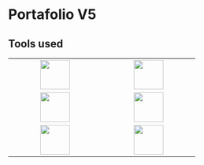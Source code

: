 # Portafolio V5

## Tools used

<table>
<tbody>
 <tr>
  <td align="center" width="20%">
    <img height=60px src="https://user-images.githubusercontent.com/63882053/226981177-e522313d-50c1-4667-b0d6-94e521bec367.png"> 
  </td>
   <td align="center" width="20%">
    <img height=60px src="https://user-images.githubusercontent.com/63882053/226982516-ce8cb328-729b-4b15-85be-f473fd8c5d96.png"> 
  </td>
 </tr>
  <tr>
  <td align="center" width="20%">
    <img height=60px src="https://user-images.githubusercontent.com/63882053/226981902-65baf892-fbe1-41c2-a9cc-abdba5c2fe82.png"> 
  </td>
   <td align="center" width="20%">
    <img height=60px src="https://user-images.githubusercontent.com/63882053/228912875-eef675ce-9868-4f76-bb80-a3ed1662a011.png"> 
  </td>
 </tr>
   <tr>
  <td align="center" width="20%">
    <img height=60px src="https://user-images.githubusercontent.com/63882053/228914507-8d19eb19-40aa-42dc-8568-d5ce92d3ac55.png"> 
  </td>
   <td align="center" width="20%">
    <img height=60px src="https://user-images.githubusercontent.com/63882053/228914372-96264d4d-bac6-40dc-8879-4a09f0473627.png"> 
  </td>
 </tr>
</tbody>
 </table>
 
